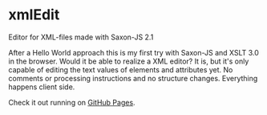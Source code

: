 # xmlEdit
Editor for XML-files made with Saxon-JS 2.1

After a Hello World approach this is my first try with Saxon-JS and XSLT 3.0 in the browser. Would it be able to realize a XML editor? It is, but it's only capable of editing the text values of elements and attributes yet. No comments or processing instructions and no structure changes. Everything happens client side.

Check it out running on [GitHub Pages](https://andreasheese.github.io/xmlEdit).
